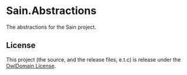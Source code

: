 # Sain.Abstractions

The abstractions for the Sain project.


## License

This project (the source, and the release files, e.t.c) is release under the [OwlDomain License](/license.md).
